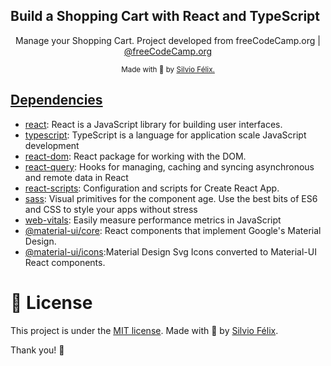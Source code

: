 ## Build a Shopping Cart with React and TypeScript

<p align="center">
   Manage your Shopping Cart. Project developed from freeCodeCamp.org
 | <a href="https://www.youtube.com/channel/UC8butISFwT-Wl7EV0hUK0BQ">@freeCodeCamp.org</a>
</p>

<div align="center">
  <sub> Made with 💖 by
    <a href="https://github.com/SilvioFelix32">Silvio Félix.
  </sub>
</div>

## Dependencies
- [react](https://ghub.io/react): React is a JavaScript library for building user interfaces.
- [typescript](https://www.typescriptlang.org/): TypeScript is a language for application scale JavaScript development
- [react-dom](https://ghub.io/react-dom): React package for working with the DOM.
- [react-query](https://github.com/tannerlinsley/react-query#readme): Hooks for managing, caching and syncing asynchronous and remote data in React
- [react-scripts](https://ghub.io/react-scripts): Configuration and scripts for Create React App.
- [sass](https://ghub.io/styled-components): Visual primitives for the component age. Use the best bits of ES6 and CSS to style your apps without stress
- [web-vitals](https://ghub.io/web-vitals): Easily measure performance metrics in JavaScript
- [@material-ui/core](https://material-ui.com/): React components that implement Google's Material Design.
- [@material-ui/icons](https://github.com/mui-org/material-ui/tree/master/packages/material-ui-icons):Material Design Svg Icons converted to Material-UI React components.
# :page_facing_up: License

This project is under the [MIT license](./LICENSE).
Made with 💖 by [Silvio Félix](https://www.linkedin.com/in/silviofelix32/). 

Thank you! 🌠
